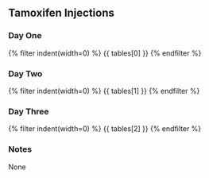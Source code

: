 ## Tamoxifen Injections

### Day One
{% filter indent(width=0) %}
{{ tables[0] }}
{% endfilter %}

### Day Two
{% filter indent(width=0) %}
{{ tables[1] }}
{% endfilter %}

### Day Three
{% filter indent(width=0) %}
{{ tables[2] }}
{% endfilter %}

### Notes
None
